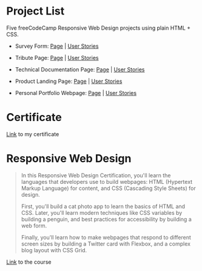 # Project List

Five freeCodeCamp Responsive Web Design projects using plain HTML + CSS.

- Survey Form: [Page](https://low-earth-orbit.github.io/Responsive-Web-Design-freeCodeCamp/survey-form/) | [User Stories](https://www.freecodecamp.org/learn/responsive-web-design/responsive-web-design-projects/build-a-survey-form)

- Tribute Page: [Page](https://low-earth-orbit.github.io/Responsive-Web-Design-freeCodeCamp/tribute-page/) | [User Stories](https://www.freecodecamp.org/learn/responsive-web-design/responsive-web-design-projects/build-a-tribute-page)

- Technical Documentation Page: [Page](https://low-earth-orbit.github.io/Responsive-Web-Design-freeCodeCamp/technical-documentation-page/) | [User Stories](https://www.freecodecamp.org/learn/responsive-web-design/responsive-web-design-projects/build-a-technical-documentation-page)

- Product Landing Page: [Page](https://low-earth-orbit.github.io/Responsive-Web-Design-freeCodeCamp/product-landing-page/) | [User Stories](https://www.freecodecamp.org/learn/responsive-web-design/responsive-web-design-projects/build-a-product-landing-page)

- Personal Portfolio Webpage: [Page](https://low-earth-orbit.github.io/Responsive-Web-Design-freeCodeCamp/personal-portfolio-webpage/) | [User Stories](https://www.freecodecamp.org/learn/responsive-web-design/responsive-web-design-projects/build-a-personal-portfolio-webpage)

# Certificate
[Link](https://www.freecodecamp.org/certification/leohong/responsive-web-design) to my certificate

# Responsive Web Design

> In this Responsive Web Design Certification, you'll learn the languages that developers use to build webpages: HTML (Hypertext Markup Language) for content, and CSS (Cascading Style Sheets) for design.
>
> First, you'll build a cat photo app to learn the basics of HTML and CSS. Later, you'll learn modern techniques like CSS variables by building a penguin, and best practices for accessibility by building a web form.
>
> Finally, you'll learn how to make webpages that respond to different screen sizes by building a Twitter card with Flexbox, and a complex blog layout with CSS Grid.

[Link](https://www.freecodecamp.org/learn/responsive-web-design/) to the course